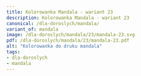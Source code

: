 ```yaml
---
title: Kolorowanka Mandala - wariant 23
description: Kolorowanka Mandala - wariant 23
canonical: /dla-doroslych/mandala/
variant_of: mandala
image: /dla-doroslych/mandala/23/mandala-23.svg
pdf: /dla-doroslych/mandala/23/mandala-23.pdf
alt: "Kolorowanka do druku mandala"
tags:
- dla-doroslych
- mandala
---
```

